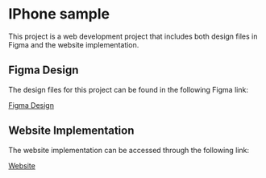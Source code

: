 # IPhone sample

This project is a web development project that includes both design files in Figma and the website implementation.

## Figma Design

The design files for this project can be found in the following Figma link:

[Figma Design](https://www.figma.com/file/bhHb9Qr4YMCeBuUsgsKtXB/Iphone-14-pro?node-id=7%3A77&mode=dev)

## Website Implementation

The website implementation can be accessed through the following link:

[Website](https://iphone-sample.netlify.app/#!)
